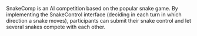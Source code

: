 SnakeComp is an AI competition based on the popular snake game. By implementing 
the SnakeControl interface (deciding in each turn in which direction a snake 
moves), participants can submit their snake control and let several snakes 
compete with each other.
